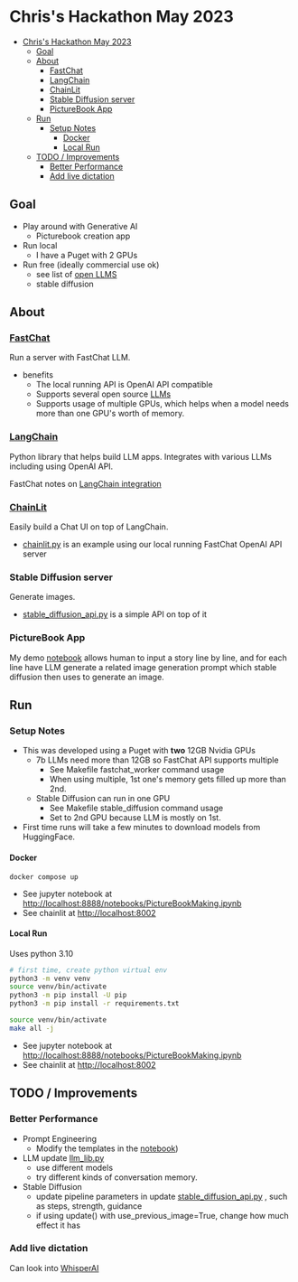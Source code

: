 # Chris's Hackathon May 2023

- [Chris's Hackathon May 2023](#chriss-hackathon-may-2023)
  - [Goal](#goal)
  - [About](#about)
    - [FastChat](#fastchat)
    - [LangChain](#langchain)
    - [ChainLit](#chainlit)
    - [Stable Diffusion server](#stable-diffusion-server)
    - [PictureBook App](#picturebook-app)
  - [Run](#run)
    - [Setup Notes](#setup-notes)
      - [Docker](#docker)
      - [Local Run](#local-run)
  - [TODO / Improvements](#todo--improvements)
    - [Better Performance](#better-performance)
    - [Add live dictation](#add-live-dictation)

## Goal

- Play around with Generative AI
  - Picturebook creation app
- Run local
  - I have a Puget with 2 GPUs
- Run free (ideally commercial use ok)
  - see list of [open LLMS](https://github.com/eugeneyan/open-llms)
  - stable diffusion

## About

### [FastChat](https://github.com/lm-sys/FastChat)

Run a server with FastChat LLM.

- benefits
  - The local running API is OpenAI API compatible
  - Supports several open source [LLMs](https://github.com/lm-sys/FastChat#supported-models)
  - Supports usage of multiple GPUs, which helps when a model needs more than one GPU's worth of memory.

### [LangChain](https://python.langchain.com/en/latest/)

Python library that helps build LLM apps. Integrates with various LLMs including using OpenAI API.

FastChat notes on [LangChain integration](https://github.com/lm-sys/FastChat/blob/main/docs/langchain_integration.md)

### [ChainLit](https://docs.chainlit.io/overview)

Easily build a Chat UI on top of LangChain.

- [chainlit.py](chainlit.py) is an example using our local running FastChat OpenAI API server

### Stable Diffusion server

Generate images.

- [stable_diffusion_api.py](stable_diffusion_api.py) is a simple API on top of it

### PictureBook App

My demo [notebook](PictureBookMaking.ipynb) allows human to input a story line by line, and for each line have LLM generate a related image generation prompt which stable diffusion then uses to generate an image.

## Run

### Setup Notes

- This was developed using a Puget with **two** 12GB Nvidia GPUs
  - 7b LLMs need more than 12GB so FastChat API supports multiple
    - See Makefile fastchat_worker command usage
    - When using multiple, 1st one's memory gets filled up more than 2nd.
  - Stable Diffusion can run in one GPU
    - See Makefile stable_diffusion command usage
    - Set to 2nd GPU because LLM is mostly on 1st.
- First time runs will take a few minutes to download models from HuggingFace.

#### Docker

`docker compose up`

- See jupyter notebook at <http://localhost:8888/notebooks/PictureBookMaking.ipynb>
- See chainlit at <http://localhost:8002>

#### Local Run

Uses python 3.10

```bash
# first time, create python virtual env
python3 -m venv venv
source venv/bin/activate
python3 -m pip install -U pip
python3 -m pip install -r requirements.txt
```

```bash
source venv/bin/activate
make all -j
```

- See jupyter notebook at <http://localhost:8888/notebooks/PictureBookMaking.ipynb>
- See chainlit at <http://localhost:8002>

## TODO / Improvements

### Better Performance

- Prompt Engineering
  - Modify the templates in the [notebook](PictureBookMaking.ipynb))
- LLM update [llm_lib.py](llm_lib.py)
  - use different models
  - try different kinds of conversation memory.
- Stable Diffusion
  - update pipeline parameters in update [stable_diffusion_api.py](stable_diffusion_api.py) , such as steps, strength, guidance
  - if using update() with use_previous_image=True, change how much effect it has

### Add live dictation

Can look into [WhisperAI](https://github.com/openai/whisper)
